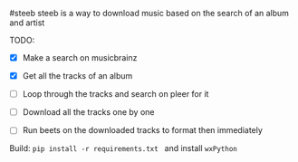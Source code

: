 #steeb
steeb is a way to download music based on the search of an album and artist

TODO:
- [x] Make a search on musicbrainz
- [x] Get all the tracks of an album
- [ ] Loop through the tracks and search on pleer for it
- [ ] Download all the tracks one by one
- [ ] Run beets on the downloaded tracks to format then immediately


Build:
``
pip install -r requirements.txt 
``
and install `wxPython`
